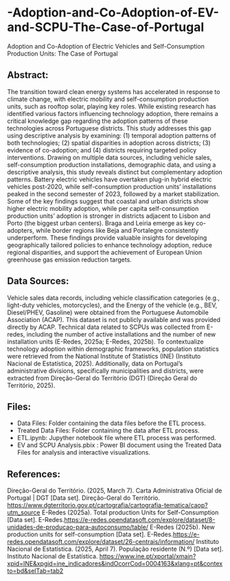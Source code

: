 # -Adoption-and-Co-Adoption-of-EV-and-SCPU-The-Case-of-Portugal
 Adoption and Co-Adoption of Electric Vehicles and Self-Consumption Production Units: The Case of Portugal

## Abstract:
The transition toward clean energy systems has accelerated in response to climate change, with electric mobility and self-consumption production units, such as rooftop solar, playing key roles. While existing research has identified various factors influencing technology adoption, there remains a critical knowledge gap regarding the adoption patterns of these technologies across Portuguese districts. This study addresses this gap using descriptive analysis by examining: (1) temporal adoption patterns of both technologies; (2) spatial disparities in adoption across districts; (3) evidence of co-adoption; and (4) districts requiring targeted policy interventions. Drawing on multiple data sources, including vehicle sales, self-consumption production installations, demographic data, and using a descriptive analysis, this study reveals distinct but complementary adoption patterns. Battery electric vehicles have overtaken plug-in hybrid electric vehicles post-2020, while self-consumption production units’ installations peaked in the second semester of 2023, followed by a market stabilization. Some of the key findings suggest that coastal and urban districts show higher electric mobility adoption, while per capita self-consumption production units’ adoption is stronger in districts adjacent to Lisbon and Porto (the biggest urban centers). Braga and Leiria emerge as key co-adopters, while border regions like Beja and Portalegre consistently underperform. These findings provide valuable insights for developing geographically tailored policies to enhance technology adoption, reduce regional disparities, and support the achievement of European Union greenhouse gas emission reduction targets.

## Data Sources:
Vehicle sales data records, including vehicle classification categories (e.g., light-duty vehicles, motorcycles), and the Energy of the vehicle (e.g., BEV, Diesel/PHEV, Gasoline) were obtained from the Portuguese Automobile Association (ACAP). This dataset is not publicly available and was provided directly by ACAP. Technical data related to SCPUs was collected from E-redes, including the number of active installations and the number of new installation units (E-Redes, 2025a; E-Redes, 2025b). To contextualize technology adoption within demographic frameworks, population statistics were retrieved from the National Institute of Statistics (INE) (Instituto Nacional de Estatística, 2025). Additionally, data on Portugal’s administrative divisions, specifically municipalities and districts, were extracted from Direção-Geral do Território (DGT) (Direção Geral do Território, 2025).

## Files:
- Data Files: Folder containing the data files before the ETL process.
- Treated Data Files: Folder containing the data after ETL process.
- ETL.ipynb: Jupyther notebook file where ETL process was performed.
- EV and SCPU Analysis.pbix : Power BI document using the Treated Data Files for analysis and interactive visualizations.

## References:
Direção-Geral do Território. (2025, March 7). Carta Administrativa Oficial de Portugal | DGT [Data set]. Direção-Geral do Território. https://www.dgterritorio.gov.pt/cartografia/cartografia-tematica/caop?utm_source
E-Redes (2025a). Total production Units for Self-Consumption [Data set]. E-Redes.https://e-redes.opendatasoft.com/explore/dataset/8-unidades-de-producao-para-autoconsumo/table/
E-Redes (2025b). New production units for self-consumption [Data set]. E-Redes.https://e-redes.opendatasoft.com/explore/dataset/26-centrais/information/
Instituto Nacional de Estatística. (2025, April 7). População residente (N.º) [Data set]. Instituto Nacional de Estatística. https://www.ine.pt/xportal/xmain?xpid=INE&xpgid=ine_indicadores&indOcorrCod=0004163&xlang=pt&contexto=bd&selTab=tab2
